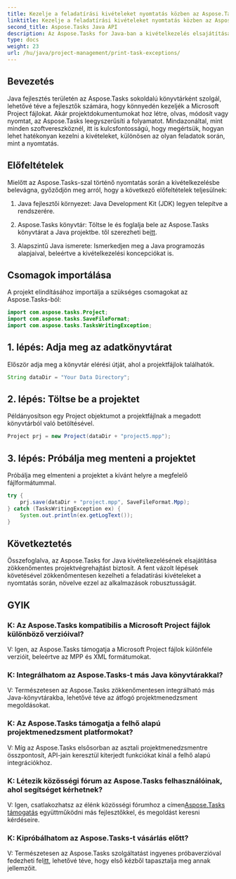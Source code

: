 ```yaml
---
title: Kezelje a feladatírási kivételeket nyomtatás közben az Aspose.Tasks alkalmazásban
linktitle: Kezelje a feladatírási kivételeket nyomtatás közben az Aspose.Tasks alkalmazásban
second_title: Aspose.Tasks Java API
description: Az Aspose.Tasks for Java-ban a kivételkezelés elsajátítása a zökkenőmentes projektvégrehajtás érdekében. Tanulja meg, hogyan kezelheti könnyedén a feladatírási kivételeket a nyomtatás során.
type: docs
weight: 23
url: /hu/java/project-management/print-task-exceptions/
---
```

## Bevezetés
Java fejlesztés területén az Aspose.Tasks sokoldalú könyvtárként szolgál, lehetővé téve a fejlesztők számára, hogy könnyedén kezeljék a Microsoft Project fájlokat. Akár projektdokumentumokat hoz létre, olvas, módosít vagy nyomtat, az Aspose.Tasks leegyszerűsíti a folyamatot. Mindazonáltal, mint minden szoftvereszköznél, itt is kulcsfontosságú, hogy megértsük, hogyan lehet hatékonyan kezelni a kivételeket, különösen az olyan feladatok során, mint a nyomtatás.
## Előfeltételek
Mielőtt az Aspose.Tasks-szal történő nyomtatás során a kivételkezelésbe belevágna, győződjön meg arról, hogy a következő előfeltételek teljesülnek:
1. Java fejlesztői környezet: Java Development Kit (JDK) legyen telepítve a rendszerére.
   
2.  Aspose.Tasks könyvtár: Töltse le és foglalja bele az Aspose.Tasks könyvtárat a Java projektbe. től szerezheti be[itt](https://releases.aspose.com/tasks/java/).
3. Alapszintű Java ismerete: Ismerkedjen meg a Java programozás alapjaival, beleértve a kivételkezelési koncepciókat is.

## Csomagok importálása
A projekt elindításához importálja a szükséges csomagokat az Aspose.Tasks-ból:
```java
import com.aspose.tasks.Project;
import com.aspose.tasks.SaveFileFormat;
import com.aspose.tasks.TasksWritingException;
```

## 1. lépés: Adja meg az adatkönyvtárat
Először adja meg a könyvtár elérési útját, ahol a projektfájlok találhatók.
```java
String dataDir = "Your Data Directory";
```
## 2. lépés: Töltse be a projektet
Példányosítson egy Project objektumot a projektfájlnak a megadott könyvtárból való betöltésével.
```java
Project prj = new Project(dataDir + "project5.mpp");
```
## 3. lépés: Próbálja meg menteni a projektet
Próbálja meg elmenteni a projektet a kívánt helyre a megfelelő fájlformátummal.
```java
try {
    prj.save(dataDir + "project.mpp", SaveFileFormat.Mpp);
} catch (TasksWritingException ex) {
    System.out.println(ex.getLogText());
}
```

## Következtetés
Összefoglalva, az Aspose.Tasks for Java kivételkezelésének elsajátítása zökkenőmentes projektvégrehajtást biztosít. A fent vázolt lépések követésével zökkenőmentesen kezelheti a feladatírási kivételeket a nyomtatás során, növelve ezzel az alkalmazások robusztusságát.
## GYIK
### K: Az Aspose.Tasks kompatibilis a Microsoft Project fájlok különböző verzióival?
V: Igen, az Aspose.Tasks támogatja a Microsoft Project fájlok különféle verzióit, beleértve az MPP és XML formátumokat.
### K: Integrálhatom az Aspose.Tasks-t más Java könyvtárakkal?
V: Természetesen az Aspose.Tasks zökkenőmentesen integrálható más Java-könyvtárakba, lehetővé téve az átfogó projektmenedzsment megoldásokat.
### K: Az Aspose.Tasks támogatja a felhő alapú projektmenedzsment platformokat?
V: Míg az Aspose.Tasks elsősorban az asztali projektmenedzsmentre összpontosít, API-jain keresztül kiterjedt funkciókat kínál a felhő alapú integrációkhoz.
### K: Létezik közösségi fórum az Aspose.Tasks felhasználóinak, ahol segítséget kérhetnek?
 V: Igen, csatlakozhatsz az élénk közösségi fórumhoz a címen[Aspose.Tasks támogatás](https://forum.aspose.com/c/tasks/15) együttműködni más fejlesztőkkel, és megoldást keresni kérdéseire.
### K: Kipróbálhatom az Aspose.Tasks-t vásárlás előtt?
 V: Természetesen az Aspose.Tasks szolgáltatást ingyenes próbaverzióval fedezheti fel[itt](https://releases.aspose.com/), lehetővé téve, hogy első kézből tapasztalja meg annak jellemzőit.